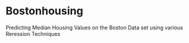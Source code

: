 # Bostonhousing
Predicting Median Housing Values on the Boston Data set using various Reression Techniques
